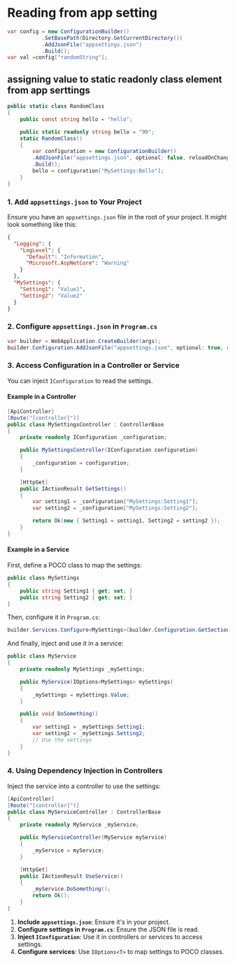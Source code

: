 # Reading from app setting

```cs
var config = new ConfigurationBuilder()
           .SetBasePath(Directory.GetCurrentDirectory())
           .AddJsonFile("appsettings.json")
           .Build();
var val =config["randomString"];
```
## assigning value to static readonly class element from app serttings
```cs
public static class RandomClass
{
    public const string hello = "hello";

    public static readonly string bello = "90";
    static RandomClass()
    {
        var configuration = new ConfigurationBuilder()
        .AddJsonFile("appsettings.json", optional: false, reloadOnChange: true)
        .Build();
        bello = configuration["MySettings:Bello"];
    }
}
```

### 1. Add `appsettings.json` to Your Project

Ensure you have an `appsettings.json` file in the root of your project. It might look something like this:

```json
{
  "Logging": {
    "LogLevel": {
      "Default": "Information",
      "Microsoft.AspNetCore": "Warning"
    }
  },
  "MySettings": {
    "Setting1": "Value1",
    "Setting2": "Value2"
  }
}
```

### 2. Configure `appsettings.json` in `Program.cs`
 

```csharp
var builder = WebApplication.CreateBuilder(args); 
builder.Configuration.AddJsonFile("appsettings.json", optional: true, reloadOnChange: true); 
```

### 3. Access Configuration in a Controller or Service

You can inject `IConfiguration` to read the settings.

#### Example in a Controller

```csharp
[ApiController]
[Route("[controller]")]
public class MySettingsController : ControllerBase
{
    private readonly IConfiguration _configuration;

    public MySettingsController(IConfiguration configuration)
    {
        _configuration = configuration;
    }

    [HttpGet]
    public IActionResult GetSettings()
    {
        var setting1 = _configuration["MySettings:Setting1"];
        var setting2 = _configuration["MySettings:Setting2"];

        return Ok(new { Setting1 = setting1, Setting2 = setting2 });
    }
}
```

#### Example in a Service

First, define a POCO class to map the settings:

```csharp
public class MySettings
{
    public string Setting1 { get; set; }
    public string Setting2 { get; set; }
}
```

Then, configure it in `Program.cs`:

```csharp
builder.Services.Configure<MySettings>(builder.Configuration.GetSection("MySettings"));
```

And finally, inject and use it in a service:

```csharp
public class MyService
{
    private readonly MySettings _mySettings;

    public MyService(IOptions<MySettings> mySettings)
    {
        _mySettings = mySettings.Value;
    }

    public void DoSomething()
    {
        var setting1 = _mySettings.Setting1;
        var setting2 = _mySettings.Setting2;
        // Use the settings
    }
}
```

### 4. Using Dependency Injection in Controllers

Inject the service into a controller to use the settings:

```csharp
[ApiController]
[Route("[controller]")]
public class MyServiceController : ControllerBase
{
    private readonly MyService _myService;

    public MyServiceController(MyService myService)
    {
        _myService = myService;
    }

    [HttpGet]
    public IActionResult UseService()
    {
        _myService.DoSomething();
        return Ok();
    }
}
```

1. **Include `appsettings.json`**: Ensure it's in your project.
2. **Configure settings in `Program.cs`**: Ensure the JSON file is read.
3. **Inject `IConfiguration`**: Use it in controllers or services to access settings.
4. **Configure services**: Use `IOptions<T>` to map settings to POCO classes.
